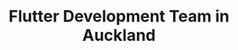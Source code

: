 ---
title: Flutter Development Team in Auckland
permalink: /landings/locations/auckland/developer/flutter
technology: Flutter
location: Auckland
---